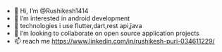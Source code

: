- 👋 Hi, I’m @Rushikesh1414
- 👀 I’m interested in android development
- 🌱 technologies i use flutter,dart,rest api,java
- 💞️ I’m looking to collaborate on open source application projects 
- 📫 reach me https://www.linkedin.com/in/rushikesh-puri-034611229/

<!---
Rushikesh1414/Rushikesh1414 is a ✨ special ✨ repository because its `README.md` (this file) appears on your GitHub profile.
You can click the Preview link to take a look at your changes.
--->

